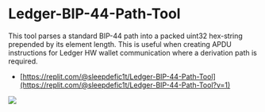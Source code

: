 # Ledger-BIP-44-Path-Tool

This tool parses a standard BIP-44 path into a packed uint32 hex-string prepended by its element length. This is useful when creating APDU instructions for Ledger HW wallet communication where a derivation path is required.

* [https://replit.com/@sleepdefic1t/Ledger-BIP-44-Path-Tool](https://replit.com/@sleepdefic1t/Ledger-BIP-44-Path-Tool?v=1)

![](https://user-images.githubusercontent.com/7477456/153946961-1812a473-78b0-450d-974f-8be0ebadb367.jpeg)
